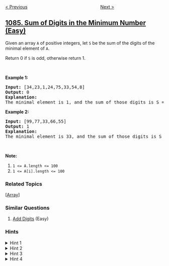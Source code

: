 <!--|This file generated by command(leetcode description); DO NOT EDIT.    |-->
<!--+----------------------------------------------------------------------+-->
<!--|@author    openset <openset.wang@gmail.com>                           |-->
<!--|@link      https://github.com/openset                                 |-->
<!--|@home      https://github.com/openset/leetcode                        |-->
<!--+----------------------------------------------------------------------+-->

[< Previous](../sales-analysis-iii "Sales Analysis III")
　　　　　　　　　　　　　　　　
[Next >](../high-five "High Five")

## [1085. Sum of Digits in the Minimum Number (Easy)](https://leetcode.com/problems/sum-of-digits-in-the-minimum-number "最小元素各数位之和")

<p>Given an array <code>A</code> of positive integers, let <code>S</code> be the sum of the digits of the minimal element of <code>A</code>.</p>

<p>Return 0 if <code>S</code> is odd, otherwise return 1.</p>

<p>&nbsp;</p>

<p><strong>Example 1:</strong></p>

<pre>
<strong>Input: </strong><span id="example-input-1-1">[34,23,1,24,75,33,54,8]</span>
<strong>Output: </strong><span id="example-output-1">0</span>
<strong>Explanation: </strong>
The minimal element is 1, and the sum of those digits is S = 1 which is odd, so the answer is 0.
</pre>

<p><strong>Example 2:</strong></p>

<pre>
<strong>Input: </strong><span id="example-input-2-1">[99,77,33,66,55]</span>
<strong>Output: </strong><span id="example-output-2">1</span>
<strong>Explanation: </strong>
The minimal element is 33, and the sum of those digits is S = 3 + 3 = 6 which is even, so the answer is 1.
</pre>

<p>&nbsp;</p>

<p><strong>Note:</strong></p>

<ol>
	<li><code>1 &lt;= A.length &lt;= 100</code></li>
	<li><code>1 &lt;= A[i].length &lt;= 100</code></li>
</ol>

### Related Topics
  [[Array](../../tag/array/README.md)]

### Similar Questions
  1. [Add Digits](../add-digits) (Easy)

### Hints
<details>
<summary>Hint 1</summary>
How to find the minimum number in an array?
</details>

<details>
<summary>Hint 2</summary>
Loop over the array and compare each one of the numbers.
</details>

<details>
<summary>Hint 3</summary>
How to find the sum of digits?
</details>

<details>
<summary>Hint 4</summary>
Divide the number consecutively and get their remainder modulus 10. Sum those remainders and return the answer as the problem asks.
</details>
